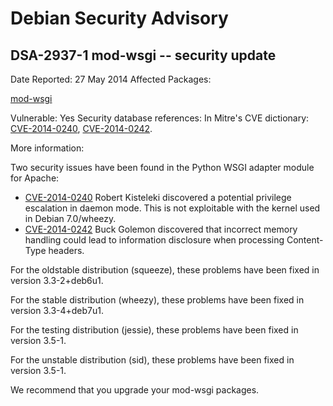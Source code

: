 
Debian Security Advisory
========================


DSA-2937-1 mod-wsgi -- security update
--------------------------------------



Date Reported:
27 May 2014
Affected Packages:

[mod-wsgi](https://packages.debian.org/src:mod-wsgi)

Vulnerable:
Yes
Security database references:
In Mitre's CVE dictionary: [CVE-2014-0240](https://security-tracker.debian.org/tracker/CVE-2014-0240), [CVE-2014-0242](https://security-tracker.debian.org/tracker/CVE-2014-0242).  

More information:

Two security issues have been found in the Python WSGI adapter module
for Apache:


* [CVE-2014-0240](https://security-tracker.debian.org/tracker/CVE-2014-0240)
Robert Kisteleki discovered a potential privilege escalation in
 daemon mode. This is not exploitable with the kernel used in Debian
 7.0/wheezy.
* [CVE-2014-0242](https://security-tracker.debian.org/tracker/CVE-2014-0242)
Buck Golemon discovered that incorrect memory handling could lead to
 information disclosure when processing Content-Type headers.


For the oldstable distribution (squeeze), these problems have been fixed in
version 3.3-2+deb6u1.


For the stable distribution (wheezy), these problems have been fixed in
version 3.3-4+deb7u1.


For the testing distribution (jessie), these problems have been fixed in
version 3.5-1.


For the unstable distribution (sid), these problems have been fixed in
version 3.5-1.


We recommend that you upgrade your mod-wsgi packages.





